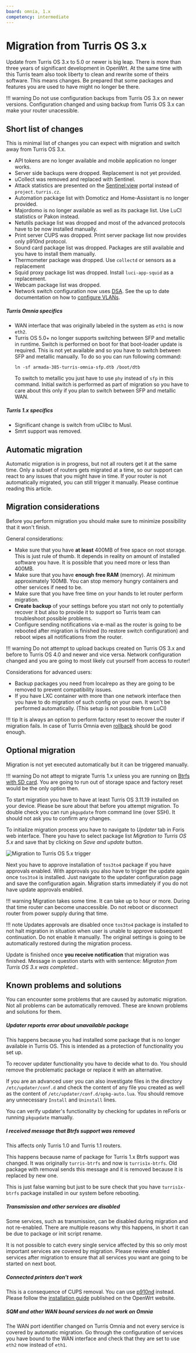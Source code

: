 ```yaml
---
board: omnia, 1.x
competency: intermediate
---
```

# Migration from Turris OS 3.x
Update from Turris OS 3.x to 5.0 or newer is big leap. There is more than three
years of significant development in OpenWrt. At the same time with this Turris
team also took liberty to clean and rewrite some of theirs software. This means
changes. Be prepared that some packages and features you are used to have might no
longer be there.

!!! warning
    Do not use configuration backups from Turris OS 3.x on newer versions.
    Configuration changed and using backup from Turris OS 3.x can make your
    router unacessible.

## Short list of changes
This is minimal list of changes you can expect with migration and switch away from
Turris OS 3.x.

* API tokens are no longer available and mobile application no longer works.
* Server side backups were dropped. Replacement is not yet provided.
* uCollect was removed and replaced with Sentinel.
* Attack statistics are presented on the [Sentinel:view](https://view.sentinel.turris.cz/)
  portal instead of `project.turris.cz`.
* Automation package list with Domoticz and Home-Assistant is no longer provided.
* Majordomo is no longer available as well as its package list. Use LuCI
  statistics or Pakon instead.
* Netutils package list was dropped and most of the advanced protocols have to be
  now installed manually.
* Print server CUPS was dropped. Print server package list now provides only
  p910nd protocol.
* Sound card package list was dropped. Packages are still available and you have
  to install them manually.
* Thermometer package was dropped. Use `collectd` or sensors as a replacement
* Squid proxy package list was dropped. Install `luci-app-squid` as a replacement.
* Webcam package list was dropped.
* Network switch configuration now uses
  [DSA](https://www.kernel.org/doc/html/latest/networking/dsa/configuration.html).
  See the up to date documentation on how to [configure
  VLANs](../basics/luci/vlan/luci-vlan.md).

##### Turris Omnia specifics
* WAN interface that was originally labeled in the system as `eth1` is now `eth2`.
* Turris OS 5.0+ no longer supports switching between SFP and metallic in runtime.
  Switch is performed on boot for that boot-loader update is required. This is not
  yet available and so you have to switch between SFP and metallic manually. To do
  so you can run following command:
  ```
  ln -sf armada-385-turris-omnia-sfp.dtb /boot/dtb
  ```
  To switch to metallic you just have to use `phy` instead of `sfp` in this
  command. Initial switch is performed as part of migration so you have to care
  about this only if you plan to switch between SFP and metallic WAN.

##### Turris 1.x specifics
* Significant change is switch from uClibc to Musl.
* Smrt support was removed.


## Automatic migration
Automatic migration is in progress, but not all routers get it at the same time.
Only a subset of routers gets migrated at a time, so our support can react to any
issues that you might have in time. If your router is not automatically migrated,
you can still trigger it manually. Please continue reading this article.


## Migration considerations
Before you perform migration you should make sure to minimize possibility that it
won't finish.

General considerations:

* Make sure that you have **at least** 400MB of free space on root storage. This
  is just rule of thumb. It depends in reality on amount of installed software you
  have. It is possible that you need more or less than 400MB.
* Make sure that you have **enough free RAM** (memory). At minimum approximately
  100MB. You can stop memory hungry containers and other services if need to be.
* Make sure that you have free time on your hands to let router perform migration.
* **Create backup** of your settings before you start not only to potentially
  recover it but also to provide it to support so Turris team can troubleshoot
  possible problems.
* Configure sending notifications via e-mail as the router is going to be rebooted
  after migration is finished (to restore switch configuration) and reboot wipes
  all notifications from the router.

!!! warning
    Do not attempt to upload backups created on Turris OS 3.x and before to Turris
    OS 4.0 and newer and vice versa. Network configuration changed and you are
    going to most likely cut yourself from access to router!

Considerations for advanced users:

* Backup packages you need from localrepo as they are going to be removed to
  prevent compatibility issues.
* If you have LXC container with more than one network interface then you have to
  do migration of such config on your own. It won't be performed automatically.
  (This setup is not possible from LuCI)

!!! tip
    It is always an option to perform factory reset to recover the router if
    migration fails. In case of Turris Omnia even
    [rollback](../hw/omnia/rescue-modes.md) should be good enough.

## Optional migration
Migration is not yet executed automatically but it can be triggered manually.

!!! warning
    Do not attept to migrate Turris 1.x unless you are running on [Btrfs with SD
    card](../geek/btrfs_turris1x.md). You are going to run out of storage space and
    factory reset would be the only option then.

To start migration you have to have at least Turris OS 3.11.19 installed on your
device. Please be sure about that before you attempt migration. To double check
you can run `pkgupdate` from command line (over SSH). It should not ask you to
confirm any changes.

To initialize migration process you have to navigate to _Updater_ tab in Foris web
interface. There you have to select package list _Migration to Turris OS 5.x_ and
save that by clicking on _Save and update_ button.

![Migration to Turris OS 5.x trigger](tos3-migration-trigger.png)

Next you have to approve installation of `tos3to4` package if you have approvals
enabled. With approvals you also have to trigger the update again once `tos3to4` is
installed. Just navigate to the updater configuration page and save the configuration
again. Migration starts immediately if you do not have update approvals enabled.

!!! warning
    Migration takes some time. It can take up to hour or more. During that time
    router can become unaccessible. Do not reboot or disconnect router from power
    supply during that time.

!!! note
    Updates approvals are disabled once `tos3to4` package is installed to not halt
    migration in situation when user is unable to approve subsequent continuation.
    Do not enable it manually. The original settings is going to be automatically
    restored during the migration process.

Update is finished once **you receive notification** that migration was finished.
Message in question starts with with sentence: _Migraton from Turris OS 3.x was
completed._.

## Known problems and solutions
You can encounter some problems that are caused by automatic migration. Not all
problems can be automatically removed. These are known problems and solutions for
them.

##### Updater reports error about unavailable package
This happens because you had installed some package that is no longer available
in Turris OS. This is intended as a protection of functionality you set up.

To recover updater functionality you have to decide what to do. You should
remove the problematic package or replace it with an alternative.

If you are an advanced user you can also investigate files in the directory
`/etc/updater/conf.d` and check the content of any file you created as well as
the content of `/etc/updater/conf.d/opkg-auto.lua`. You should remove any
unnecessary `Install` and `Uninstall` lines.

You can verify updater's functionality by checking for updates in reForis or
running `pkgupdate` manually.

##### I received message that Btrfs support was removed
This affects only Turris 1.0 and Turris 1.1 routers.

This happens because name of package for Turris 1.x Btrfs support was changed. It
was originally `turris-btrfs` and now is `turris1x-btrfs`. Old package with
removal sends this message and it is removed because it is replaced by new one.

This is just false warning but just to be sure check that you have
`turris1x-btrfs` package installed in our system before rebooting.

##### Transmission and other services are disabled
Some services, such as transmission, can be disabled during migration and not
re-enabled. There are multiple reasons why this happens, in short it can be due to
package or init script rename.

It is not possible to catch every single service affected by this so only most
important services are covered by migration. Please review enabled services after
migration to ensure that all services you want are going to be started on next
boot.

##### Connected printers don't work
This is a consequence of CUPS removal. You can use
[p910nd](https://man.cx/p910nd) instead. Please follow the
[installation guide](https://openwrt.org/docs/guide-user/services/print_server/p910ndprinterserver)
published on the OpenWrt website.

##### SQM and other WAN bound services do not work on Omnia
The WAN port identifier changed on Turris Omnia and not every service is covered
by automatic migration. Go through the configuration of services you have bound
to the WAN interface and check that they are set to use `eth2` now instead of
`eth1`.

